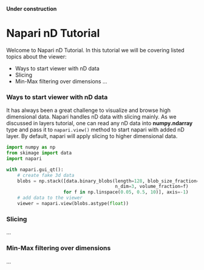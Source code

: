 **Under construction**

# Napari nD Tutorial

Welcome to Napari nD Tutorial. In this tutorial we will be
covering listed topics about the viewer:

- Ways to start viewer with nD data
- Slicing
- Min-Max filtering over dimensions
...

### Ways to start viewer with nD data

It has always been a great challenge to visualize and browse high dimensional
data. Napari handles nD data with slicing mainly. As we discussed in layers
tutorial, one can read any nD data into **numpy.ndarray** type and pass it to
`napari.view()` method to start napari with added nD layer. By default, napari
will apply slicing to higher dimensional data.

```python
import numpy as np
from skimage import data
import napari

with napari.gui_qt():
    # create fake 3d data
    blobs = np.stack([data.binary_blobs(length=128, blob_size_fraction=0.05,
                                        n_dim=3, volume_fraction=f)
                     for f in np.linspace(0.05, 0.5, 10)], axis=-1)
    # add data to the viewer
    viewer = napari.view(blobs.astype(float))
```

### Slicing

...

### Min-Max filtering over dimensions

...
